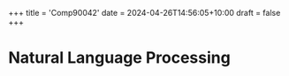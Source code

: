 +++
title = 'Comp90042'
date = 2024-04-26T14:56:05+10:00
draft = false
+++

# Natural Language Processing
